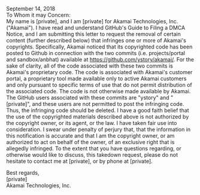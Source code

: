 September 14, 2018  
To Whom it may Concern:  
My name is [private], and I am [private] for Akamai Technologies, Inc. ("Akamai"). I have read and understand GitHub's Guide to Filing a DMCA Notice, and I am submitting this letter to request the removal of certain content (further described below) that infringes one or more of Akamai's copyrights. Specifically, Akamai noticed that its copyrighted code has been posted to Github in connection with the two commits (i.e. projects/portal and sandbox/anbhat) available at https://github.com/ystory/akamai/. For the sake of clarity, all of the code associated with these two commits is Akamai's proprietary code. The code is associated with Akamai's customer portal, a proprietary tool made available only to active Akamai customers and only pursuant to specific terms of use that do not permit distribution of the associated code. The code is not otherwise made available by Akamai. The GitHub users associated with these commits are "ystory" and "[private]", and these users are not permitted to post the infringing code. Thus, the infringing code should be deleted. I have a good faith belief that the use of the copyrighted materials described above is not authorized by the copyright owner, or its agent, or the law. I have taken fair use into consideration. I swear under penalty of perjury that, that the information in this notification is accurate and that I am the copyright owner, or am authorized to act on behalf of the owner, of an exclusive right that is allegedly infringed. To the extent that you have questions regarding, or otherwise would like to discuss, this takedown request, please do not hesitate to contact me at [private], or by phone at [private].

Best regards,  
[private]  
Akamai Technologies, Inc.

